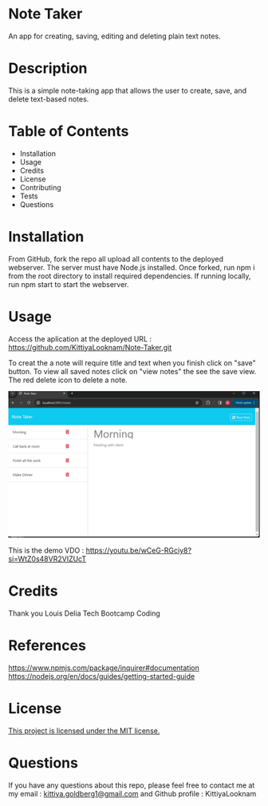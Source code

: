 # Note Taker 

An app for creating, saving, editing and deleting plain text notes.

# Description 
This is a simple note-taking app that allows the user to create, save, and delete text-based notes.

# Table of Contents
- Installation
- Usage
- Credits
- License
- Contributing
- Tests
- Questions

#  Installation

From GitHub, fork the repo all upload all contents to the deployed webserver. The server must have Node.js installed. Once forked, run npm i from the root directory to install required dependencies. If running locally, run npm start to start the webserver.

# Usage

Access the aplication at the deployed URL : https://github.com/KittiyaLooknam/Note-Taker.git

To creat the a note will require title and text when you finish  click on "save" button. To view all saved notes click on "view notes" the see the save view. The red delete icon to delete a note.

![alt text](image.png)


This is the demo VDO : https://youtu.be/wCeG-RGciy8?si=WtZ0s48VR2VIZUcT

# Credits 
Thank you Louis Delia Tech Bootcamp Coding

# References 
https://www.npmjs.com/package/inquirer#documentation
https://nodejs.org/en/docs/guides/getting-started-guide
# License
[This project is licensed under the MIT license.](https://img.shields.io/badge/license-MIT-blue)

# Questions 
If you have any questions about this repo, please feel free to contact me at my email : kittiya.goldberg1@gmail.com and Github profile : KittiyaLooknam


